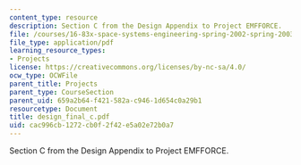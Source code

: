 ```yaml
---
content_type: resource
description: Section C from the Design Appendix to Project EMFFORCE.
file: /courses/16-83x-space-systems-engineering-spring-2002-spring-2003/cac996cb1272cb0f2f42e5a02e72b0a7_design_final_c.pdf
file_type: application/pdf
learning_resource_types:
- Projects
license: https://creativecommons.org/licenses/by-nc-sa/4.0/
ocw_type: OCWFile
parent_title: Projects
parent_type: CourseSection
parent_uid: 659a2b64-f421-582a-c946-1d654c0a29b1
resourcetype: Document
title: design_final_c.pdf
uid: cac996cb-1272-cb0f-2f42-e5a02e72b0a7
---
```

Section C from the Design Appendix to Project EMFFORCE.